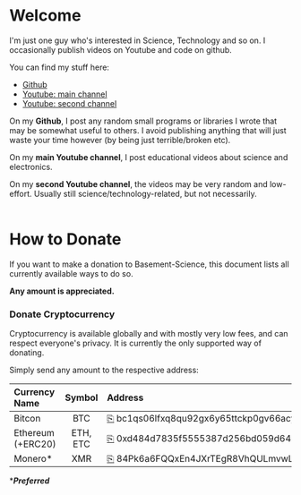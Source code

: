 <script> !READERS! View this site [here](https://basement-science.github.io/). </script>
<!--
https://www.arclab.com/en/kb/htmlcss/how-to-copy-text-from-html-element-to-clipboard.html
-->
<script>
function CopyToClipboard(id){
  var r = document.createRange();
  r.selectNode(document.getElementById(id));
  window.getSelection().removeAllRanges();
  window.getSelection().addRange(r);
  document.execCommand('copy');
  window.getSelection().removeAllRanges();
  return false;
}
</script>
<link rel="stylesheet" href="style.css">

# Welcome 
I'm just one guy who's interested in Science, Technology and so on. I occasionally publish videos on Youtube and code on github.

You can find my stuff here:
* [Github](https://github.com/Basement-Science)
* [Youtube: main channel](https://www.youtube.com/channel/UC56Nm336KGDBh8Yon8CUH2A)
* [Youtube: second channel](https://www.youtube.com/channel/UCcwHRiK4rxx8rAioYfpiDTw)

On my **Github**, I post any random small programs or libraries I wrote that may be somewhat useful to others. I avoid publishing anything that will just waste your time however (by being just terrible/broken etc).

On my **main Youtube channel**, I post educational videos about science and electronics.

On my **second Youtube channel**, the videos may be very random and low-effort. Usually still science/technology-related, but not necessarily.
<br><br>

# How to Donate
If you want to make a donation to Basement-Science, this document lists all currently available ways to do so.

**Any amount is appreciated.**

### Donate Cryptocurrency
Cryptocurrency is available globally and with mostly very low fees, and can respect everyone's privacy. 
It is currently the only supported way of donating.

Simply send any amount to the respective address:
<!-- empty line required here due to bugs in github pages -->

| Currency Name | Symbol | Address |
|:------------- |:------:|:------- |
| Bitcon | BTC | <a href="javascript:void(0);" class="clickCopy" onclick="CopyToClipboard('BTC');">&#x2398;</a>&nbsp;<span id="BTC">bc1qs06lfxq8qu92gx6y65ttckp0gv66acyeufnjr8</span> |
| Ethereum<br>(+ERC20) | ETH,<br>ETC | <a href="javascript:void(0);" class="clickCopy" onclick="CopyToClipboard('ETH');">&#x2398;</a>&nbsp;<span id="ETH">0xd484d7835f5555387d256bd059d6424d4491b0e4</span> |
| Monero* | XMR | <a href="javascript:void(0);" class="clickCopy" onclick="CopyToClipboard('XMR');">&#x2398;</a>&nbsp;<span id="XMR">84Pk6a6FQQxEn4JXrTEgR8VhQULmvwLxh1wfmeua2SeaCcNwdyoXG3YcjiMcKVgXfihBrW3ZvK4PG3EnbqdyhFECETBtxms</span> |

*___Preferred___
